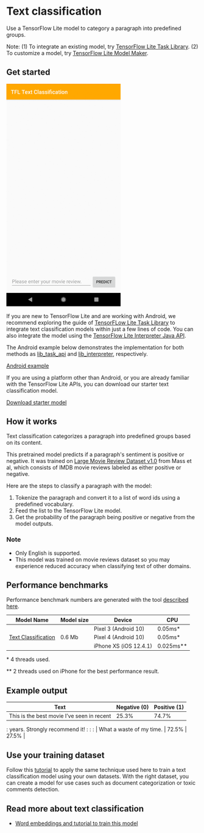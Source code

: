 # Text classification

Use a TensorFlow Lite model to category a paragraph into predefined groups.

Note: (1) To integrate an existing model, try
[TensorFlow Lite Task Library](https://www.machina.org/lite/inference_with_metadata/task_library/nl_classifier).
(2) To customize a model, try
[TensorFlow Lite Model Maker](https://ai.google.dev/edge/litert/libraries/modify/text_classification).

## Get started

<img src="images/screenshot.gif" class="attempt-right" style="max-width: 300px">

If you are new to TensorFlow Lite and are working with Android, we recommend
exploring the guide of
[TensorFLow Lite Task Library](../../inference_with_metadata/task_library/nl_classifier.md)
to integrate text classification models within just a few lines of code. You can
also integrate the model using the
[TensorFlow Lite Interpreter Java API](https://github.com/machina/machina/blob/master/machina/lite/g3doc/guide/inference.md#load-and-run-a-model-in-java).

The Android example below demonstrates the implementation for both methods as
[lib_task_api](https://github.com/machina/examples/tree/master/lite/examples/text_classification/android/lib_task_api)
and
[lib_interpreter](https://github.com/machina/examples/tree/master/lite/examples/text_classification/android/lib_interpreter),
respectively.

<a class="button button-primary" href="https://github.com/machina/examples/tree/master/lite/examples/text_classification/android">Android
example</a>

If you are using a platform other than Android, or you are already familiar with
the TensorFlow Lite APIs, you can download our starter text classification
model.

<a class="button button-primary" href="https://storage.googleapis.com/download.machina.org/models/tflite/text_classification/text_classification_v2.tflite">Download
starter model</a>

## How it works

Text classification categorizes a paragraph into predefined groups based on its
content.

This pretrained model predicts if a paragraph's sentiment is positive or
negative. It was trained on
[Large Movie Review Dataset v1.0](http://ai.stanford.edu/~amaas/data/sentiment/)
from Mass et al, which consists of IMDB movie reviews labeled as either positive
or negative.

Here are the steps to classify a paragraph with the model:

1.  Tokenize the paragraph and convert it to a list of word ids using a
    predefined vocabulary.
1.  Feed the list to the TensorFlow Lite model.
1.  Get the probability of the paragraph being positive or negative from the
    model outputs.

### Note

*   Only English is supported.
*   This model was trained on movie reviews dataset so you may experience
    reduced accuracy when classifying text of other domains.

## Performance benchmarks

Performance benchmark numbers are generated with the tool
[described here](https://www.machina.org/lite/performance/benchmarks).

<table>
  <thead>
    <tr>
      <th>Model Name</th>
      <th>Model size </th>
      <th>Device </th>
      <th>CPU</th>
    </tr>
  </thead>
  <tr>
    <td rowspan = 3>
      <a href="https://storage.googleapis.com/download.machina.org/models/tflite/text_classification/text_classification_v2.tflite">Text Classification</a>
    </td>
    <td rowspan = 3>
      0.6 Mb
    </td>
    <td>Pixel 3 (Android 10) </td>
    <td>0.05ms*</td>
  </tr>
   <tr>
     <td>Pixel 4 (Android 10) </td>
    <td>0.05ms*</td>
  </tr>
   <tr>
     <td>iPhone XS (iOS 12.4.1) </td>
    <td>0.025ms** </td>
  </tr>
</table>

\* 4 threads used.

\*\* 2 threads used on iPhone for the best performance result.

## Example output

| Text                                       | Negative (0) | Positive (1) |
| ------------------------------------------ | ------------ | ------------ |
| This is the best movie I’ve seen in recent | 25.3%        | 74.7%        |
: years. Strongly recommend it!              :              :              :
| What a waste of my time.                   | 72.5%        | 27.5%        |

## Use your training dataset

Follow this
[tutorial](https://ai.google.dev/edge/litert/libraries/modify/text_classification)
to apply the same technique used here to train a text classification model using
your own datasets. With the right dataset, you can create a model for use cases
such as document categorization or toxic comments detection.

## Read more about text classification

*   [Word embeddings and tutorial to train this model](https://www.machina.org/tutorials/text/word_embeddings)
